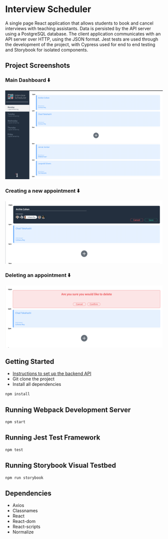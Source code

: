 # Interview Scheduler

A single page React application that allows students to book and cancel interviews with teaching assistants. Data is persisted by the API server using a PostgreSQL database. The client application communicates with an API server over HTTP, using the JSON format. Jest tests are used through the development of the project, with Cypress used for end to end testing and Storybook for isolated components.

## Project Screenshots

### Main Dashboard ⬇️

<img src ='https://github.com/emmanueletti/scheduler/blob/master/docs/scheduler%20-%20main.png'>

### Creating a new appointment ⬇️

<img src='https://github.com/emmanueletti/scheduler/blob/master/docs/%20scheduler%20-%20create.png'>

### Deleting an appointment ⬇️

<img src='https://github.com/emmanueletti/scheduler/blob/master/docs/scheduler%20-%20delete.png'>

## Getting Started

- [Instructions to set up the backend API](https://github.com/emmanueletti/scheduler-api)
- Git clone the project
- Install all dependencies

```bash
npm install
```

## Running Webpack Development Server

```bash
npm start
```

## Running Jest Test Framework

```bash
npm test
```

## Running Storybook Visual Testbed

```bash
npm run storybook
```

## Dependencies

- Axios
- Classnames
- React
- React-dom
- React-scripts
- Normalize

